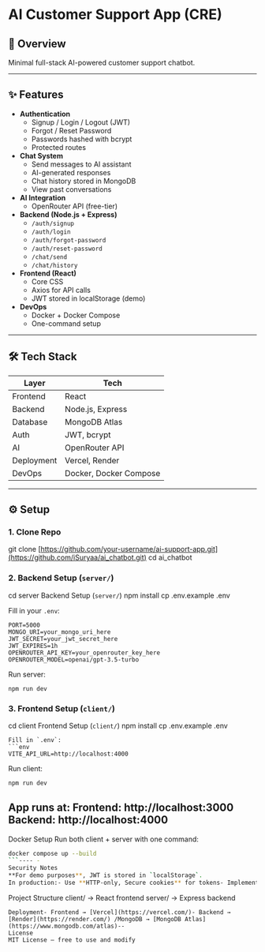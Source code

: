 # AI Customer Support App (CRE)

## 📌 Overview
Minimal full-stack AI-powered customer support chatbot.  

---

## ✨ Features
- **Authentication**
  - Signup / Login / Logout (JWT)
  - Forgot / Reset Password
  - Passwords hashed with bcrypt
  - Protected routes  
- **Chat System**
  - Send messages to AI assistant
  - AI-generated responses
  - Chat history stored in MongoDB
  - View past conversations  
- **AI Integration**
  - OpenRouter API (free-tier)  
- **Backend (Node.js + Express)**
  - `/auth/signup`
  - `/auth/login`
  - `/auth/forgot-password`
  - `/auth/reset-password`
  - `/chat/send`
  - `/chat/history`  
- **Frontend (React)**
  - Core CSS
  - Axios for API calls
  - JWT stored in localStorage (demo)  
- **DevOps**
  - Docker + Docker Compose
  - One-command setup  

---

## 🛠️ Tech Stack
| Layer     | Tech                     |
|-----------|--------------------------|
| Frontend  | React
| Backend   | Node.js, Express         |
| Database  | MongoDB Atlas            |
| Auth      | JWT, bcrypt              |
| AI        | OpenRouter API           |
| Deployment| Vercel, Render
| DevOps    | Docker, Docker Compose   |

---

## ⚙️ Setup
### 1. Clone Repo

git clone [https://github.com/your-username/ai-support-app.git](https://github.com/iSuryaa/ai_chatbot.git)
cd ai_chatbot

### 2. Backend Setup (`server/`)
 
 cd server
 Backend Setup (`server/`)
 npm install
 cp .env.example .env
 
 Fill in your `.env`:
 ```env
 PORT=5000
 MONGO_URI=your_mongo_uri_here
 JWT_SECRET=your_jwt_secret_here
 JWT_EXPIRES=1h
 OPENROUTER_API_KEY=your_openrouter_key_here
 OPENROUTER_MODEL=openai/gpt-3.5-turbo
```
 Run server:
 ```
 npm run dev
 ```
 ### 3. Frontend Setup (`client/`)

 cd client
 Frontend Setup (`client/`)
 npm install
 cp .env.example .env
 ```
 Fill in `.env`:
 ```env
 VITE_API_URL=http://localhost:4000
 ```
 Run client:
 ```bash
 npm run dev
 ```
 App runs at:
 **Frontend**: http://localhost:3000
 **Backend**: http://localhost:4000
--
 Docker Setup
 Run both client + server with one command:
 ```bash
 docker compose up --build
 ```---- - 
 Security Notes
 **For demo purposes**, JWT is stored in `localStorage`.
 In production:- Use **HTTP-only, Secure cookies** for tokens- Implement **refresh tokens** + short-lived access tokens- Add **rate limiting** and stricter validation- Secure password reset flow with expiring tokens--
```
 Project Structure
 client/ → React frontend
 server/ → Express backend
 ```--
 Deployment- Frontend → [Vercel](https://vercel.com/)- Backend → [Render](https://render.com/) /MongoDB → [MongoDB Atlas](https://www.mongodb.com/atlas)--
 License
 MIT License — free to use and modify
